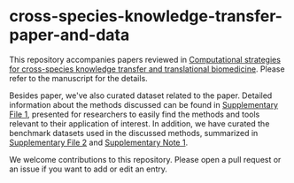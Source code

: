 # cross-species-knowledge-transfer-paper-and-data
This repository accompanies papers reviewed in [Computational strategies for cross-species knowledge transfer and translational biomedicine](https://arxiv.org/abs/2408.08503). Please refer to the manuscript for the details.

Besides paper, we've also curated dataset related to the paper. Detailed information about the methods discussed can be found in [Supplementary File 1](https://github.com/krishnanlab/cross-species-knowledge-transfer-paper-and-data/blob/main/Supplementary_File_1.xlsx), presented for researchers to easily find the methods and tools relevant to their application of interest. In addition, we have curated the benchmark datasets used in the discussed methods, summarized in [Supplementary File 2](https://github.com/krishnanlab/cross-species-knowledge-transfer-paper-and-data/blob/main/Supplementary_File_2.xlsx) and [Supplementary Note 1](https://github.com/krishnanlab/cross-species-knowledge-transfer-paper-and-data/blob/main/Supplementary_Materials.docx).

We welcome contributions to this repository. Please open a pull request or an issue if you want to add or edit an entry.
